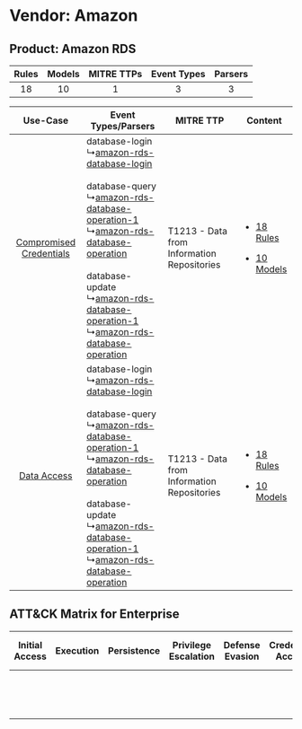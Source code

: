 Vendor: Amazon
==============
Product: Amazon RDS
-------------------
| Rules | Models | MITRE TTPs | Event Types | Parsers |
|:-----:|:------:|:----------:|:-----------:|:-------:|
|  18   |   10   |     1      |      3      |    3    |

|    Use-Case    | Event Types/Parsers    | MITRE TTP    | Content    |
|:----:| ---- | ---- | ---- |
| [Compromised Credentials](../../../UseCases/uc_compromised_credentials.md) |  database-login<br> ↳[amazon-rds-database-login](Ps/pC_amazonrdsdatabaselogin.md)<br><br> database-query<br> ↳[amazon-rds-database-operation-1](Ps/pC_amazonrdsdatabaseoperation1.md)<br> ↳[amazon-rds-database-operation](Ps/pC_amazonrdsdatabaseoperation.md)<br><br> database-update<br> ↳[amazon-rds-database-operation-1](Ps/pC_amazonrdsdatabaseoperation1.md)<br> ↳[amazon-rds-database-operation](Ps/pC_amazonrdsdatabaseoperation.md)<br> | T1213 - Data from Information Repositories<br> | [<ul><li>18 Rules</li></ul><ul><li>10 Models</li></ul>](RM/r_m_amazon_amazon_rds_Compromised_Credentials.md) |
|    [Data Access](../../../UseCases/uc_data_access.md)    |  database-login<br> ↳[amazon-rds-database-login](Ps/pC_amazonrdsdatabaselogin.md)<br><br> database-query<br> ↳[amazon-rds-database-operation-1](Ps/pC_amazonrdsdatabaseoperation1.md)<br> ↳[amazon-rds-database-operation](Ps/pC_amazonrdsdatabaseoperation.md)<br><br> database-update<br> ↳[amazon-rds-database-operation-1](Ps/pC_amazonrdsdatabaseoperation1.md)<br> ↳[amazon-rds-database-operation](Ps/pC_amazonrdsdatabaseoperation.md)<br> | T1213 - Data from Information Repositories<br> | [<ul><li>18 Rules</li></ul><ul><li>10 Models</li></ul>](RM/r_m_amazon_amazon_rds_Data_Access.md)    |

ATT&CK Matrix for Enterprise
----------------------------
| Initial Access | Execution | Persistence | Privilege Escalation | Defense Evasion | Credential Access | Discovery | Lateral Movement | Collection                                                                              | Command and Control | Exfiltration | Impact |
| -------------- | --------- | ----------- | -------------------- | --------------- | ----------------- | --------- | ---------------- | --------------------------------------------------------------------------------------- | ------------------- | ------------ | ------ |
|                |           |             |                      |                 |                   |           |                  | [Data from Information Repositories](https://attack.mitre.org/techniques/T1213)<br><br> |                     |              |        |